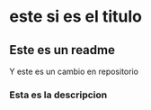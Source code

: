 # este si es el titulo
## Este es un readme
Y este es un cambio en repositorio
### Esta es la descripcion
